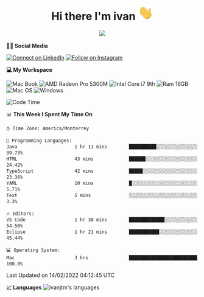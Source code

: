 <h1 align="center">Hi there I'm ivan <img src="https://raw.githubusercontent.com/ABSphreak/ABSphreak/master/gifs/Hi.gif" width="40px" /></h1>
<div align="center">
<img src="http://github-readme-streak-stats.herokuapp.com?user=ivanjtm&hide_border=true&background=00000000&border=FFFFFF00&sideNums=A8A8A8&sideLabels=A8A8A8&currStreakNum=FFC93C&dates=A8A8A8)](https://git.io/streak-stats"/>
</div>

**👦🏻 Social Media**

[![Connect on LinkedIn](https://img.shields.io/badge/LinkedIn-%230077B5.svg?&style=flat-square&logo=linkedin&logoColor=white)](https://www.linkedin.com/in/ivanjtm)
[![Follow on Instagram](https://img.shields.io/badge/Instagram-E4405F?style=flat-square&logo=instagram&logoColor=white)](https://www.instagram.com/ivanjtm)

**💻 My Workspace**

![Mac Book](https://img.shields.io/badge/Apple-MacBook_Pro_2019-999999?style=flat-square&logo=apple&logoColor=white)
![AMD Radeon Pro 5300M](https://img.shields.io/badge/AMD-Radeon_Pro_5300M-ED1C24?style=flat-square&logo=amd&logoColor=white)
![Intel Core i7 9th](https://img.shields.io/badge/Intel-Core_i7_9th-0071C5?style=flat-square&logo=intel&logoColor=white)
![Ram 16GB](https://img.shields.io/badge/RAM-16GB-230071C5?style=flat-square&logoColor=white)
![Mac OS](https://img.shields.io/badge/Mac%20OS-000000?style=flat-square&logo=apple&logoColor=white)
![Windows](https://img.shields.io/badge/Windows-0078D6?style=flat-square&logo=windows&logoColor=white)


<!--START_SECTION:waka-->
![Code Time](http://img.shields.io/badge/Code%20Time-596%20hrs%2034%20mins-blue)

📊 **This Week I Spent My Time On** 

```text
⌚︎ Time Zone: America/Monterrey

💬 Programming Languages: 
Java                     1 hr 11 mins        ██████████░░░░░░░░░░░░░░░   39.73% 
HTML                     43 mins             ██████░░░░░░░░░░░░░░░░░░░   24.42% 
TypeScript               42 mins             █████░░░░░░░░░░░░░░░░░░░░   23.36% 
YAML                     10 mins             █░░░░░░░░░░░░░░░░░░░░░░░░   5.71% 
Text                     5 mins              ░░░░░░░░░░░░░░░░░░░░░░░░░   3.3%

🔥 Editors: 
VS Code                  1 hr 38 mins        █████████████░░░░░░░░░░░░   54.56% 
Eclipse                  1 hr 21 mins        ███████████░░░░░░░░░░░░░░   45.44%

💻 Operating System: 
Mac                      3 hrs               █████████████████████████   100.0%

```


 Last Updated on 14/02/2022 04:12:45 UTC
<!--END_SECTION:waka-->
**📈 Languages**
 ![ivanjtm's languages](https://wakatime.com/share/@ivanjtm/a32f83c6-d0c9-49a4-a5ae-d0440b950377.svg)
